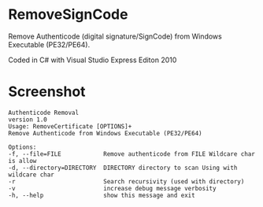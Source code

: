 RemoveSignCode
==============
Remove Authenticode (digital signature/SignCode) from Windows Executable (PE32/PE64).

Coded in C# with Visual Studio Express Editon 2010

Screenshot
==========

    Authenticode Removal
    version 1.0
    Usage: RemoveCertificate [OPTIONS]+
    Remove Authenticode from Windows Executable (PE32/PE64)
    
    Options:
    -f, --file=FILE            Remove authenticode from FILE Wildcare char is allow
    -d, --directory=DIRECTORY  DIRECTORY directory to scan Using with wildcare char
    -r                         Search recursivity (used with directory)
    -v                         increase debug message verbosity
    -h, --help                 show this message and exit
